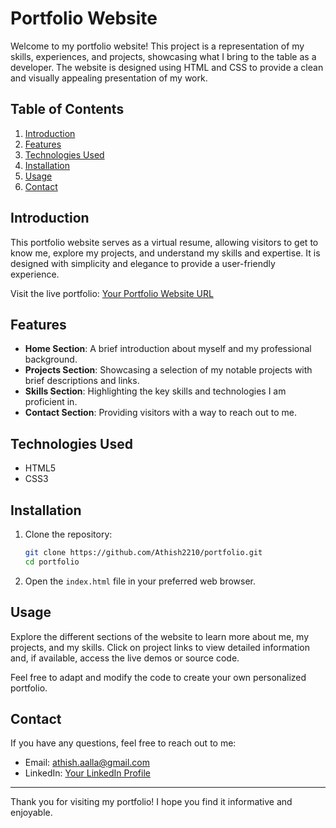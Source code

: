 # Portfolio Website

Welcome to my portfolio website! This project is a representation of my skills, experiences, and projects, showcasing what I bring to the table as a developer. The website is designed using HTML and CSS to provide a clean and visually appealing presentation of my work.

## Table of Contents

1. [Introduction](#introduction)
2. [Features](#features)
3. [Technologies Used](#technologies-used)
4. [Installation](#installation)
5. [Usage](#usage)
6. [Contact](#contact)

## Introduction

This portfolio website serves as a virtual resume, allowing visitors to get to know me, explore my projects, and understand my skills and expertise. It is designed with simplicity and elegance to provide a user-friendly experience.

Visit the live portfolio: [Your Portfolio Website URL](https://athishaalla.me/)

## Features

- **Home Section**: A brief introduction about myself and my professional background.
- **Projects Section**: Showcasing a selection of my notable projects with brief descriptions and links.
- **Skills Section**: Highlighting the key skills and technologies I am proficient in.
- **Contact Section**: Providing visitors with a way to reach out to me.

## Technologies Used

- HTML5
- CSS3

## Installation

1. Clone the repository:
   ```bash
   git clone https://github.com/Athish2210/portfolio.git
   cd portfolio
   ```

2. Open the `index.html` file in your preferred web browser.

## Usage

Explore the different sections of the website to learn more about me, my projects, and my skills. Click on project links to view detailed information and, if available, access the live demos or source code.

Feel free to adapt and modify the code to create your own personalized portfolio.


## Contact

If you have any questions, feel free to reach out to me:

- Email: athish.aalla@gmail.com
- LinkedIn: [Your LinkedIn Profile](https://www.linkedin.com/in/aalla-yogi-athish-b5950918b/)
---

Thank you for visiting my portfolio! I hope you find it informative and enjoyable.
